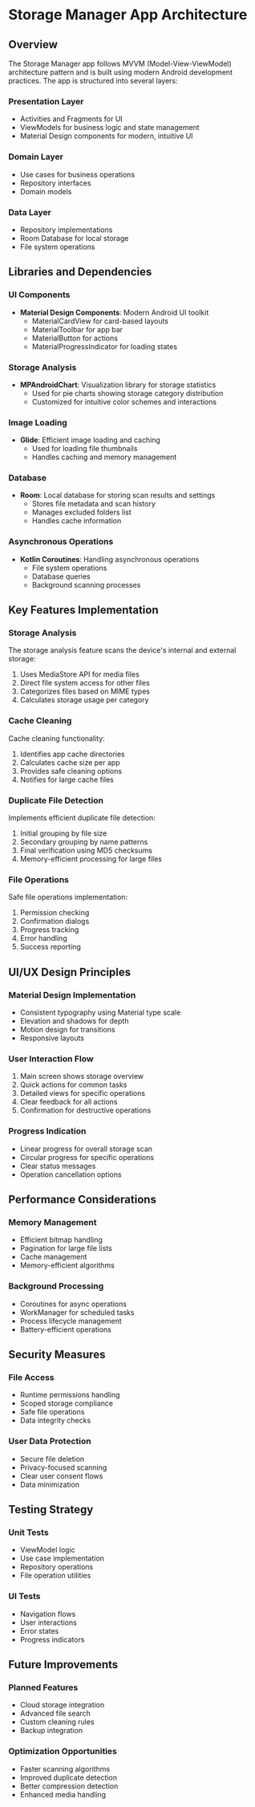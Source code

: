 # Storage Manager App Architecture

## Overview
The Storage Manager app follows MVVM (Model-View-ViewModel) architecture pattern and is built using modern Android development practices. The app is structured into several layers:

### Presentation Layer
- Activities and Fragments for UI
- ViewModels for business logic and state management
- Material Design components for modern, intuitive UI

### Domain Layer
- Use cases for business operations
- Repository interfaces
- Domain models

### Data Layer
- Repository implementations
- Room Database for local storage
- File system operations

## Libraries and Dependencies

### UI Components
- **Material Design Components**: Modern Android UI toolkit
  - MaterialCardView for card-based layouts
  - MaterialToolbar for app bar
  - MaterialButton for actions
  - MaterialProgressIndicator for loading states

### Storage Analysis
- **MPAndroidChart**: Visualization library for storage statistics
  - Used for pie charts showing storage category distribution
  - Customized for intuitive color schemes and interactions

### Image Loading
- **Glide**: Efficient image loading and caching
  - Used for loading file thumbnails
  - Handles caching and memory management

### Database
- **Room**: Local database for storing scan results and settings
  - Stores file metadata and scan history
  - Manages excluded folders list
  - Handles cache information

### Asynchronous Operations
- **Kotlin Coroutines**: Handling asynchronous operations
  - File system operations
  - Database queries
  - Background scanning processes

## Key Features Implementation

### Storage Analysis
The storage analysis feature scans the device's internal and external storage:
1. Uses MediaStore API for media files
2. Direct file system access for other files
3. Categorizes files based on MIME types
4. Calculates storage usage per category

### Cache Cleaning
Cache cleaning functionality:
1. Identifies app cache directories
2. Calculates cache size per app
3. Provides safe cleaning options
4. Notifies for large cache files

### Duplicate File Detection
Implements efficient duplicate file detection:
1. Initial grouping by file size
2. Secondary grouping by name patterns
3. Final verification using MD5 checksums
4. Memory-efficient processing for large files

### File Operations
Safe file operations implementation:
1. Permission checking
2. Confirmation dialogs
3. Progress tracking
4. Error handling
5. Success reporting

## UI/UX Design Principles

### Material Design Implementation
- Consistent typography using Material type scale
- Elevation and shadows for depth
- Motion design for transitions
- Responsive layouts

### User Interaction Flow
1. Main screen shows storage overview
2. Quick actions for common tasks
3. Detailed views for specific operations
4. Clear feedback for all actions
5. Confirmation for destructive operations

### Progress Indication
- Linear progress for overall storage scan
- Circular progress for specific operations
- Clear status messages
- Operation cancellation options

## Performance Considerations

### Memory Management
- Efficient bitmap handling
- Pagination for large file lists
- Cache management
- Memory-efficient algorithms

### Background Processing
- Coroutines for async operations
- WorkManager for scheduled tasks
- Process lifecycle management
- Battery-efficient operations

## Security Measures

### File Access
- Runtime permissions handling
- Scoped storage compliance
- Safe file operations
- Data integrity checks

### User Data Protection
- Secure file deletion
- Privacy-focused scanning
- Clear user consent flows
- Data minimization

## Testing Strategy

### Unit Tests
- ViewModel logic
- Use case implementation
- Repository operations
- File operation utilities

### UI Tests
- Navigation flows
- User interactions
- Error states
- Progress indicators

## Future Improvements

### Planned Features
- Cloud storage integration
- Advanced file search
- Custom cleaning rules
- Backup integration

### Optimization Opportunities
- Faster scanning algorithms
- Improved duplicate detection
- Better compression detection
- Enhanced media handling
